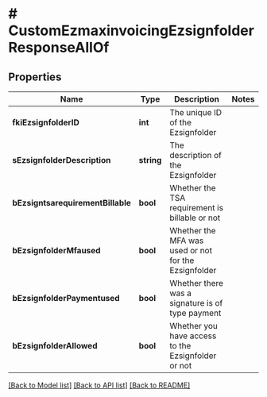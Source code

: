 # # CustomEzmaxinvoicingEzsignfolderResponseAllOf

## Properties

Name | Type | Description | Notes
------------ | ------------- | ------------- | -------------
**fkiEzsignfolderID** | **int** | The unique ID of the Ezsignfolder |
**sEzsignfolderDescription** | **string** | The description of the Ezsignfolder |
**bEzsigntsarequirementBillable** | **bool** | Whether the TSA requirement is billable or not |
**bEzsignfolderMfaused** | **bool** | Whether the MFA was used or not for the Ezsignfolder |
**bEzsignfolderPaymentused** | **bool** | Whether there was a signature is of type payment |
**bEzsignfolderAllowed** | **bool** | Whether you have access to the Ezsignfolder or not |

[[Back to Model list]](../../README.md#models) [[Back to API list]](../../README.md#endpoints) [[Back to README]](../../README.md)
